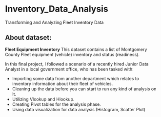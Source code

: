 # Inventory_Data_Analysis
Transforming and Analyzing Fleet Inventory Data

## About dataset:
**Fleet Equipment Inventory**
This dataset contains a list of Montgomery County Fleet equipment (vehicle) inventory and status (readiness).

In this final project, I followed a scenario of a recently hired Junior Data Analyst in a local government office, who has been tasked with:
* Importing some data from another department which relates to inventory information about their fleet of vehicles.
* Cleaning up the data before you can start to run any kind of analysis on it.
* Utilizing Vlookup and Hlookup.
* Creating Pivot tables for the analysis phase.
* Using data visualization for data analysis (Histogram, Scatter Plot)
